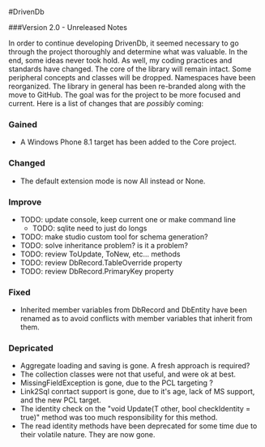 #DrivenDb

###Version 2.0 - Unreleased Notes

In order to continue developing DrivenDb, it seemed necessary to go through the project thoroughly and determine what was valuable.  In the end, some ideas never took hold.  As well, my coding practices and standards have changed.  The core of the library will remain intact.  Some peripheral concepts and classes will be dropped.  Namespaces have been reorganized.  The library in general has been re-branded along with the move to GitHub.  The goal was for the project to be more focused and current. Here is a list of changes that are *possibly* coming:


### Gained

* A Windows Phone 8.1 target has been added to the Core project.

### Changed

* The default extension mode is now All instead or None.

### Improve

* TODO: update console, keep current one or make command line
  * TODO: sqlite need to just do longs
* TODO: make studio custom tool for schema generation?
* TODO: solve inheritance problem?  is it a problem?
* TODO: review ToUpdate, ToNew, etc... methods 
* TODO: review DbRecord.TableOverride property
* TODO: review DbRecord.PrimaryKey property

### Fixed

* Inherited member variables from DbRecord and DbEntity have been renamed as to avoid conflicts with member variables that inherit from them.

### Depricated

* Aggregate loading and saving is gone.  A fresh approach is required?
* The collection classes were not that useful, and were ok at best.
* MissingFieldException is gone, due to the PCL targeting ?
* Link2Sql conrtact support is gone, due to it's age, lack of MS support, and the new PCL target.
* The identity check on the "void Update(T other, bool checkIdentity = true)" method was too much responsibility for this method.
* The read identity methods have been deprecated for some time due to their volatile nature.  They are now gone.

